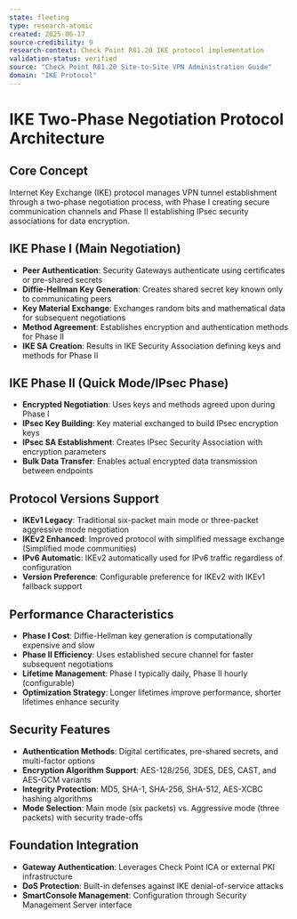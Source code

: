 ```yaml
---
state: fleeting
type: research-atomic
created: 2025-06-17
source-credibility: 9
research-context: Check Point R81.20 IKE protocol implementation
validation-status: verified
source: "Check Point R81.20 Site-to-Site VPN Administration Guide"
domain: "IKE Protocol"
---
```


# IKE Two-Phase Negotiation Protocol Architecture

## Core Concept
Internet Key Exchange (IKE) protocol manages VPN tunnel establishment through a two-phase negotiation process, with Phase I creating secure communication channels and Phase II establishing IPsec security associations for data encryption.

## IKE Phase I (Main Negotiation)
- **Peer Authentication**: Security Gateways authenticate using certificates or pre-shared secrets
- **Diffie-Hellman Key Generation**: Creates shared secret key known only to communicating peers
- **Key Material Exchange**: Exchanges random bits and mathematical data for subsequent negotiations
- **Method Agreement**: Establishes encryption and authentication methods for Phase II
- **IKE SA Creation**: Results in IKE Security Association defining keys and methods for Phase II

## IKE Phase II (Quick Mode/IPsec Phase)
- **Encrypted Negotiation**: Uses keys and methods agreed upon during Phase I
- **IPsec Key Building**: Key material exchanged to build IPsec encryption keys
- **IPsec SA Establishment**: Creates IPsec Security Association with encryption parameters
- **Bulk Data Transfer**: Enables actual encrypted data transmission between endpoints

## Protocol Versions Support
- **IKEv1 Legacy**: Traditional six-packet main mode or three-packet aggressive mode negotiation
- **IKEv2 Enhanced**: Improved protocol with simplified message exchange (Simplified mode communities)
- **IPv6 Automatic**: IKEv2 automatically used for IPv6 traffic regardless of configuration
- **Version Preference**: Configurable preference for IKEv2 with IKEv1 fallback support

## Performance Characteristics
- **Phase I Cost**: Diffie-Hellman key generation is computationally expensive and slow
- **Phase II Efficiency**: Uses established secure channel for faster subsequent negotiations
- **Lifetime Management**: Phase I typically daily, Phase II hourly (configurable)
- **Optimization Strategy**: Longer lifetimes improve performance, shorter lifetimes enhance security

## Security Features
- **Authentication Methods**: Digital certificates, pre-shared secrets, and multi-factor options
- **Encryption Algorithm Support**: AES-128/256, 3DES, DES, CAST, and AES-GCM variants
- **Integrity Protection**: MD5, SHA-1, SHA-256, SHA-512, AES-XCBC hashing algorithms
- **Mode Selection**: Main mode (six packets) vs. Aggressive mode (three packets) with security trade-offs

## Foundation Integration
- **Gateway Authentication**: Leverages Check Point ICA or external PKI infrastructure
- **DoS Protection**: Built-in defenses against IKE denial-of-service attacks
- **SmartConsole Management**: Configuration through Security Management Server interface